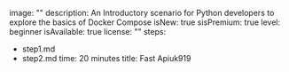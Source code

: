 image: ""
description: An Introductory scenario for Python developers to explore the basics of Docker Compose
isNew: true
sisPremium: true
level: beginner
isAvailable: true
license: ""
steps:
- step1.md
- step2.md
time: 20 minutes
title: Fast Apiuk919
